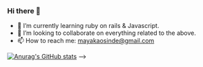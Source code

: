 ### Hi there 👋

- 🌱 I’m currently learning ruby on rails & Javascript.
- 👯 I’m looking to collaborate on everything related to the above.
- 📫 How to reach me: mayakaosinde@gmail.com

[![Anurag's GitHub stats](https://github-readme-stats.vercel.app/api?username=MayakaOsinde)](https://github.com/anuraghazra/github-readme-stats&count_private=true)
-->
